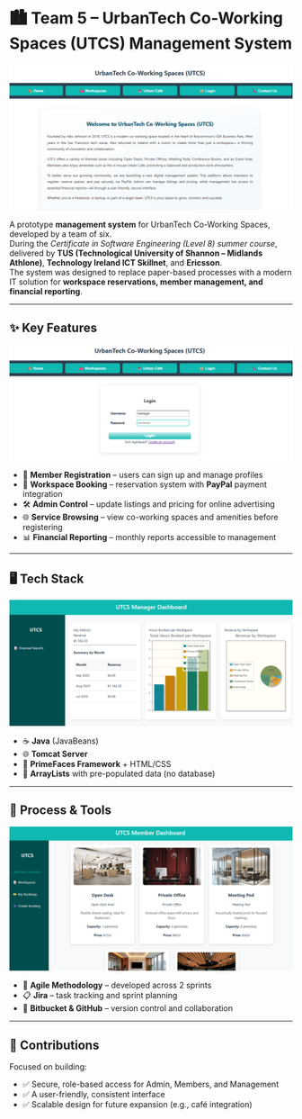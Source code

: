 # 🏙️ Team 5 – UrbanTech Co-Working Spaces (UTCS) Management System  

[![Landing Page](https://github.com/IvanLapickij/UTCS/blob/main/GH_IMAGES/img1_landingPage.png)](https://github.com/IvanLapickij/UTCS/blob/main/GH_IMAGES/img1_landingPage.png)

A prototype **management system** for UrbanTech Co-Working Spaces, developed by a team of six.  
During the *Certificate in Software Engineering (Level 8) summer course*, delivered by **TUS (Technological University of Shannon – Midlands Athlone)**, **Technology Ireland ICT Skillnet**, and **Ericsson**.  
The system was designed to replace paper-based processes with a modern IT solution for **workspace reservations, member management, and financial reporting**.  

---

## ✨ Key Features  
[![Manager Login](https://github.com/IvanLapickij/UTCS/blob/main/GH_IMAGES/img2_manager_login.png)](https://github.com/IvanLapickij/UTCS/blob/main/GH_IMAGES/img2_manager_login.png)

- 👤 **Member Registration** – users can sign up and manage profiles  
- 💺 **Workspace Booking** – reservation system with **PayPal** payment integration  
- 🛠️ **Admin Control** – update listings and pricing for online advertising  
- 🌐 **Service Browsing** – view co-working spaces and amenities before registering  
- 📊 **Financial Reporting** – monthly reports accessible to management  

---

## 🖥️ Tech Stack  
[![Financial Report](https://github.com/IvanLapickij/UTCS/blob/main/GH_IMAGES/img3_manager_financialReport.png)](https://github.com/IvanLapickij/UTCS/blob/main/GH_IMAGES/img3_manager_financialReport.png)

- ☕ **Java** (JavaBeans)  
- 🌐 **Tomcat Server**  
- 🎨 **PrimeFaces Framework** + HTML/CSS  
- 📂 **ArrayLists** with pre-populated data (no database)  

---

## 🔧 Process & Tools  
[![Member Workspace View](https://github.com/IvanLapickij/UTCS/blob/main/GH_IMAGES/img4_member_viewWorkspaces.png)](https://github.com/IvanLapickij/UTCS/blob/main/GH_IMAGES/img4_member_viewWorkspaces.png)

- 📌 **Agile Methodology** – developed across 2 sprints  
- 📋 **Jira** – task tracking and sprint planning  
- 🔄 **Bitbucket & GitHub** – version control and collaboration  

---

## 🚀 Contributions  
Focused on building:  
- ✅ Secure, role-based access for Admin, Members, and Management  
- ✅ A user-friendly, consistent interface  
- ✅ Scalable design for future expansion (e.g., café integration)  
